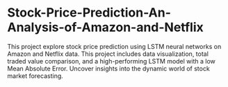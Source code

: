 # Stock-Price-Prediction-An-Analysis-of-Amazon-and-Netflix
This project explore stock price prediction using LSTM neural networks on Amazon and Netflix data. This project includes data visualization, total traded value comparison, and a high-performing LSTM model with a low Mean Absolute Error. Uncover insights into the dynamic world of stock market forecasting.
